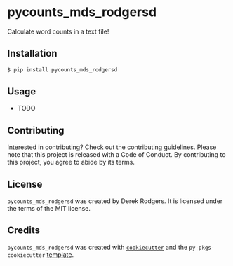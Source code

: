 # pycounts_mds_rodgersd

Calculate word counts in a text file!

## Installation

```bash
$ pip install pycounts_mds_rodgersd
```

## Usage

- TODO

## Contributing

Interested in contributing? Check out the contributing guidelines. Please note that this project is released with a Code of Conduct. By contributing to this project, you agree to abide by its terms.

## License

`pycounts_mds_rodgersd` was created by Derek Rodgers. It is licensed under the terms of the MIT license.

## Credits

`pycounts_mds_rodgersd` was created with [`cookiecutter`](https://cookiecutter.readthedocs.io/en/latest/) and the `py-pkgs-cookiecutter` [template](https://github.com/py-pkgs/py-pkgs-cookiecutter).

